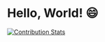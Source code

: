 # Hello, World! 😄

[![Contribution Stats](https://github-contribution-stats.vercel.app/api/?username=lorddashme)](https://github.com/LordDashMe/github-contribution-stats/)
